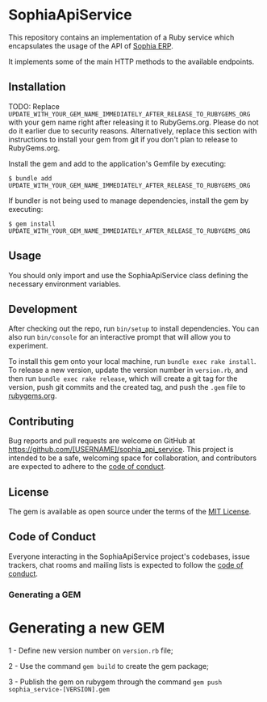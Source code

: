 # SophiaApiService

This repository contains an implementation of a Ruby service which encapsulates the usage of the API of [Sophia ERP](https://sophia.com.br/).

It implements some of the main HTTP methods to the available endpoints.

## Installation

TODO: Replace `UPDATE_WITH_YOUR_GEM_NAME_IMMEDIATELY_AFTER_RELEASE_TO_RUBYGEMS_ORG` with your gem name right after releasing it to RubyGems.org. Please do not do it earlier due to security reasons. Alternatively, replace this section with instructions to install your gem from git if you don't plan to release to RubyGems.org.

Install the gem and add to the application's Gemfile by executing:

    $ bundle add UPDATE_WITH_YOUR_GEM_NAME_IMMEDIATELY_AFTER_RELEASE_TO_RUBYGEMS_ORG

If bundler is not being used to manage dependencies, install the gem by executing:

    $ gem install UPDATE_WITH_YOUR_GEM_NAME_IMMEDIATELY_AFTER_RELEASE_TO_RUBYGEMS_ORG

## Usage

You should only import and use the SophiaApiService class defining the necessary environment variables.

## Development

After checking out the repo, run `bin/setup` to install dependencies. You can also run `bin/console` for an interactive prompt that will allow you to experiment.

To install this gem onto your local machine, run `bundle exec rake install`. To release a new version, update the version number in `version.rb`, and then run `bundle exec rake release`, which will create a git tag for the version, push git commits and the created tag, and push the `.gem` file to [rubygems.org](https://rubygems.org).

## Contributing

Bug reports and pull requests are welcome on GitHub at https://github.com/[USERNAME]/sophia_api_service. This project is intended to be a safe, welcoming space for collaboration, and contributors are expected to adhere to the [code of conduct](https://github.com/[USERNAME]/sophia_api_service/blob/master/CODE_OF_CONDUCT.md).

## License

The gem is available as open source under the terms of the [MIT License](https://opensource.org/licenses/MIT).

## Code of Conduct

Everyone interacting in the SophiaApiService project's codebases, issue trackers, chat rooms and mailing lists is expected to follow the [code of conduct](https://github.com/[USERNAME]/sophia_api_service/blob/master/CODE_OF_CONDUCT.md).

### Generating a GEM

# Generating a new GEM

1 - Define new version number on `version.rb` file;

2 - Use the command `gem build` to create the gem package;

3 - Publish the gem on rubygem through the command `gem push sophia_service-[VERSION].gem`
